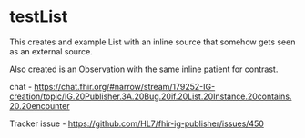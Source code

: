 # testList

This creates and example List with an inline source that somehow gets seen as an external source.

Also created is an Observation with the same inline patient for contrast.


chat - https://chat.fhir.org/#narrow/stream/179252-IG-creation/topic/IG.20Publisher.3A.20Bug.20if.20List.20Instance.20contains.20.20encounter

Tracker issue - https://github.com/HL7/fhir-ig-publisher/issues/450

